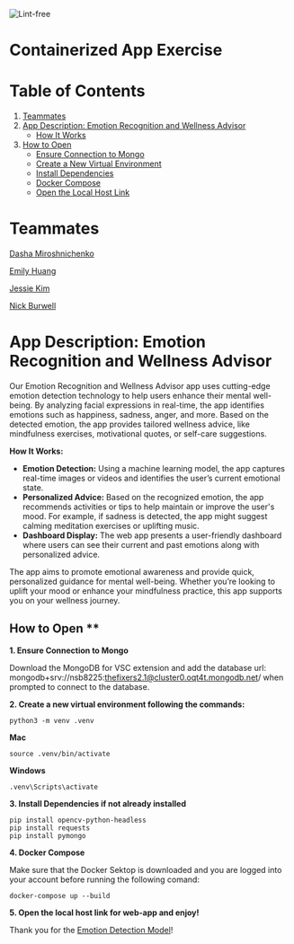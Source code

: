 ![Lint-free](https://github.com/nyu-software-engineering/containerized-app-exercise/actions/workflows/lint.yml/badge.svg)

# Containerized App Exercise

# Table of Contents

1. [Teammates](#teammates)  
2. [App Description: Emotion Recognition and Wellness Advisor](#app-description-emotion-recognition-and-wellness-advisor)  
   - [How It Works](#how-it-works)  
3. [How to Open](#how-to-open)  
   - [Ensure Connection to Mongo](#1-ensure-connection-to-mongo)  
   - [Create a New Virtual Environment](#2-create-a-new-virtual-environment)  
   - [Install Dependencies](#3-install-dependencies-if-not-already-installed)  
   - [Docker Compose](#4-docker-compose)  
   - [Open the Local Host Link](#5-open-the-local-host-link-for-web-app-and-enjoy)


# Teammates 

[Dasha Miroshnichenko](https://github.com/dm5198)

[Emily Huang](https://github.com/emilyjhuang)

[Jessie Kim](https://github.com/jessiekim0)

[Nick Burwell](https://github.com/nickburwell)

# App Description: Emotion Recognition and Wellness Advisor

Our Emotion Recognition and Wellness Advisor app uses cutting-edge emotion detection technology to help users enhance their mental well-being. By analyzing facial expressions in real-time, the app identifies emotions such as happiness, sadness, anger, and more. Based on the detected emotion, the app provides tailored wellness advice, like mindfulness exercises, motivational quotes, or self-care suggestions.

**How It Works:**

- **Emotion Detection:** Using a machine learning model, the app captures real-time images or videos and identifies the user’s current emotional state.
- **Personalized Advice:** Based on the recognized emotion, the app recommends activities or tips to help maintain or improve the user's mood. For example, if sadness is detected, the app might suggest calming meditation exercises or uplifting music.
- **Dashboard Display:** The web app presents a user-friendly dashboard where users can see their current and past emotions along with personalized advice.

The app aims to promote emotional awareness and provide quick, personalized guidance for mental well-being. Whether you’re looking to uplift your mood or enhance your mindfulness practice, this app supports you on your wellness journey.

## How to Open **

**1. Ensure Connection to Mongo**

Download the MongoDB for VSC extension and add the database url: mongodb+srv://nsb8225:thefixers2.1@cluster0.oqt4t.mongodb.net/ when prompted to connect to the database.


**2. Create a new virtual environment following the commands:**

```
python3 -m venv .venv

```

**Mac** 
```
source .venv/bin/activate
```

**Windows**
```
.venv\Scripts\activate
```

**3. Install Dependencies if not already installed**

```
pip install opencv-python-headless
pip install requests
pip install pymongo
```

**4. Docker Compose**

Make sure that the Docker Sektop is downloaded and you are logged into your account before running the following comand:

```
docker-compose up --build

```

**5. Open the local host link for web-app and enjoy!**

Thank you for the [Emotion Detection Model](https://www.kaggle.com/datasets/abhisheksingh016/machine-model-for-emotion-detection)!